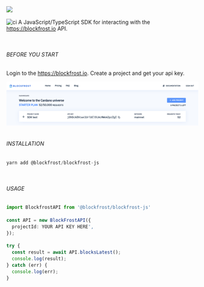 <img src="https://blockfrost.io/images/logo.svg" width="500">

![ci](https://github.com/github/docs/actions/workflows/main.yml/badge.svg?branch=master) A JavaScript/TypeScript SDK for interacting with the https://blockfrost.io API.

<br/>

###### BEFORE YOU START

Login to the https://blockfrost.io. Create a project and get your api key.

<img src="/public/screen.png">
<br/>
<br/>

###### INSTALLATION

```typescript
yarn add @blockfrost/blockfrost-js
```

<br/>

###### USAGE

```typescript
import BlockfrostAPI from '@blockfrost/blockfrost-js'

const API = new BlockFrostAPI({
  projectId: YOUR API KEY HERE',
});

try {
  const result = await API.blocksLatest();
  console.log(result);
} catch (err) {
  console.log(err);
}
```
